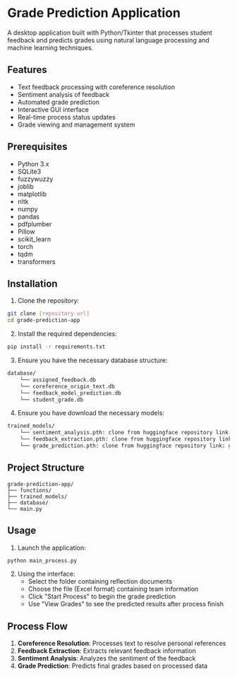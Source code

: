 # Grade Prediction Application

A desktop application built with Python/Tkinter that processes student feedback and predicts grades using natural language processing and machine learning techniques.

## Features

- Text feedback processing with coreference resolution
- Sentiment analysis of feedback
- Automated grade prediction
- Interactive GUI interface
- Real-time process status updates
- Grade viewing and management system

## Prerequisites

- Python 3.x
- SQLite3
- fuzzywuzzy
- joblib
- matplotlib
- nltk
- numpy
- pandas
- pdfplumber
- Pillow
- scikit_learn
- torch
- tqdm
- transformers

## Installation

1. Clone the repository:
```bash
git clone [repository-url]
cd grade-prediction-app
```

2. Install the required dependencies:
```bash
pip install -r requirements.txt
```

3. Ensure you have the necessary database structure:
```bash
database/
    └── assigned_feedback.db
    └── coreference_origin_text.db
    └── feedback_model_prediction.db
    └── student_grade.db
```

4. Ensure you have download the necessary models:
```bash
trained_models/
    └── sentiment_analysis.pth: clone from huggingface repository link: git clone git clone https://huggingface.co/ssssliu/sentiment_analysis
    └── feedback_extraction.pth: clone from huggingface repository link: git clone https://huggingface.co/ssssliu/feedback_extraction_model
    └── grade_prediction.pth: clone from huggingface repository link: git clone git clone https://huggingface.co/ssssliu/grade_prediction
```

## Project Structure

```
grade-prediction-app/
├── functions/
├── trained_models/
├── database/
└── main.py
```

## Usage

1. Launch the application:
```bash
python main_process.py
```

2. Using the interface:
   - Select the folder containing reflection documents
   - Choose the file (Excel format) containing team information
   - Click "Start Process" to begin the grade prediction
   - Use "View Grades" to see the predicted results after process finish

## Process Flow

1. **Coreference Resolution**: Processes text to resolve personal references
2. **Feedback Extraction**: Extracts relevant feedback information
3. **Sentiment Analysis**: Analyzes the sentiment of the feedback
4. **Grade Prediction**: Predicts final grades based on processed data



